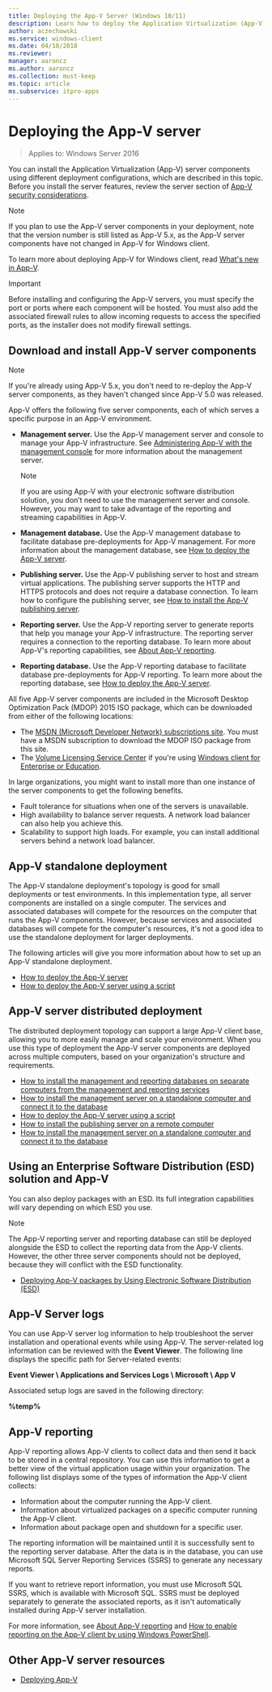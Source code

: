 ```yaml
---
title: Deploying the App-V Server (Windows 10/11)
description: Learn how to deploy the Application Virtualization (App-V) Server in App-V for Windows 10/11 by using different deployment configurations described in this article.
author: aczechowski
ms.service: windows-client
ms.date: 04/18/2018
ms.reviewer: 
manager: aaroncz
ms.author: aaroncz
ms.collection: must-keep
ms.topic: article
ms.subservice: itpro-apps
---
```


# Deploying the App-V server

>Applies to: Windows Server 2016

You can install the Application Virtualization (App-V) server components using different deployment configurations, which are described in this topic. Before you install the server features, review the server section of [App-V security considerations](appv-security-considerations.md).

>[!NOTE]
>If you plan to use the App-V server components in your deployment, note that the version number is still listed as App-V 5.x, as the App-V server components have not changed in App-V for Windows client.

To learn more about deploying App-V for Windows client, read [What's new in App-V](appv-about-appv.md).

>[!IMPORTANT]
>Before installing and configuring the App-V servers, you must specify the port or ports where each component will be hosted. You must also add the associated firewall rules to allow incoming requests to access the specified ports, as the installer does not modify firewall settings.

## Download and install App-V server components

>[!NOTE]
>If you're already using App-V 5.x, you don't need to re-deploy the App-V server components, as they haven't changed since App-V 5.0 was released.

App-V offers the following five server components, each of which serves a specific purpose in an App-V environment.

* **Management server.** Use the App-V management server and console to manage your App-V infrastructure. See [Administering App-V with the management console](appv-administering-virtual-applications-with-the-management-console.md) for more information about the management server.

  > [!NOTE]
  > If you are using App-V with your electronic software distribution solution, you don’t need to use the management server and console. However, you may want to take advantage of the reporting and streaming capabilities in App-V.

* **Management database.** Use the App-V management database to facilitate database pre-deployments for App-V management. For more information about the management database, see [How to deploy the App-V server](appv-deploy-the-appv-server.md).

* **Publishing server.** Use the App-V publishing server to host and stream virtual applications. The publishing server supports the HTTP and HTTPS protocols and does not require a database connection. To learn how to configure the publishing server, see [How to install the App-V publishing server](appv-install-the-publishing-server-on-a-remote-computer.md).

* **Reporting server.** Use the App-V reporting server to generate reports that help you manage your App-V infrastructure. The reporting server requires a connection to the reporting database. To learn more about App-V's reporting capabilities, see [About App-V reporting](appv-reporting.md).

* **Reporting database.** Use the App-V reporting database to facilitate database pre-deployments for App-V reporting. To learn more about the reporting database, see [How to deploy the App-V server](appv-deploy-the-appv-server.md).

All five App-V server components are included in the Microsoft Desktop Optimization Pack (MDOP) 2015 ISO package, which can be downloaded from either of the following locations:

* The [MSDN (Microsoft Developer Network) subscriptions site](https://msdn.microsoft.com/subscriptions/downloads/default.aspx#FileId=65215). You must have a MSDN subscription to download the MDOP ISO package from this site.
* The [Volume Licensing Service Center](https://www.microsoft.com/licensing/default.aspx) if you're using [Windows client for Enterprise or Education](https://www.microsoft.com/WindowsForBusiness/windows-product-home).

In large organizations, you might want to install more than one instance of the server components to get the following benefits.

* Fault tolerance for situations when one of the servers is unavailable.
* High availability to balance server requests. A network load balancer can also help you achieve this.
* Scalability to support high loads. For example, you can install additional servers behind a network load balancer.

## App-V standalone deployment

The App-V standalone deployment's topology is good for small deployments or test environments. In this implementation type, all server components are installed on a single computer. The services and associated databases will compete for the resources on the computer that runs the App-V components. However, because services and associated databases will compete for the computer's resources, it's not a good idea to use the standalone deployment for larger deployments.

The following articles will give you more information about how to set up an App-V standalone deployment.

* [How to deploy the App-V server](appv-deploy-the-appv-server.md)
* [How to deploy the App-V server using a script](appv-deploy-the-appv-server-with-a-script.md)

## App-V server distributed deployment

The distributed deployment topology can support a large App-V client base, allowing you to more easily manage and scale your environment. When you use this type of deployment the App-V server components are deployed across multiple computers, based on your organization's structure and requirements.

* [How to install the management and reporting databases on separate computers from the management and reporting services](appv-install-the-management-and-reporting-databases-on-separate-computers.md)
* [How to install the management server on a standalone computer and connect it to the database](appv-install-the-management-server-on-a-standalone-computer.md)
* [How to deploy the App-V server using a script](appv-deploy-the-appv-server-with-a-script.md)
* [How to install the publishing server on a remote computer](appv-install-the-publishing-server-on-a-remote-computer.md)
* [How to install the management server on a standalone computer and connect it to the database](appv-install-the-management-server-on-a-standalone-computer.md)

## Using an Enterprise Software Distribution (ESD) solution and App-V

You can also deploy packages with an ESD. Its full integration capabilities will vary depending on which ESD you use.

>[!NOTE]
>The App-V reporting server and reporting database can still be deployed alongside the ESD to collect the reporting data from the App-V clients. However, the other three server components should not be deployed, because they will conflict with the ESD functionality.

* [Deploying App-V packages by Using Electronic Software Distribution (ESD)](appv-deploying-packages-with-electronic-software-distribution-solutions.md)

## App-V Server logs

You can use App-V server log information to help troubleshoot the server installation and operational events while using App-V. The server-related log information can be reviewed with the **Event Viewer**. The following line displays the specific path for Server-related events:

**Event Viewer \\ Applications and Services Logs \\ Microsoft \\ App V**

Associated setup logs are saved in the following directory:

**%temp%**

## App-V reporting

App-V reporting allows App-V clients to collect data and then send it back to be stored in a central repository. You can use this information to get a better view of the virtual application usage within your organization. The following list displays some of the types of information the App-V client collects:

* Information about the computer running the App-V client.
* Information about virtualized packages on a specific computer running the App-V client.
* Information about package open and shutdown for a specific user.

The reporting information will be maintained until it is successfully sent to the reporting server database. After the data is in the database, you can use Microsoft SQL Server Reporting Services (SSRS) to generate any necessary reports.

If you want to retrieve report information, you must use Microsoft SQL SSRS, which is available with Microsoft SQL. SSRS must be deployed separately to generate the associated reports, as it isn't automatically installed during App-V server installation.

For more information, see [About App-V reporting](appv-reporting.md) and [How to enable reporting on the App-V client by using Windows PowerShell](appv-enable-reporting-on-the-appv-client-with-powershell.md).

## Other App-V server resources

* [Deploying App-V](appv-deploying-appv.md)




